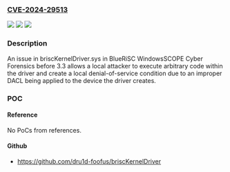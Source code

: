 ### [CVE-2024-29513](https://cve.mitre.org/cgi-bin/cvename.cgi?name=CVE-2024-29513)
![](https://img.shields.io/static/v1?label=Product&message=n%2Fa&color=blue)
![](https://img.shields.io/static/v1?label=Version&message=n%2Fa&color=blue)
![](https://img.shields.io/static/v1?label=Vulnerability&message=n%2Fa&color=brighgreen)

### Description

An issue in briscKernelDriver.sys in BlueRiSC WindowsSCOPE Cyber Forensics before 3.3 allows a local attacker to execute arbitrary code within the driver and create a local denial-of-service condition due to an improper DACL being applied to the device the driver creates.

### POC

#### Reference
No PoCs from references.

#### Github
- https://github.com/dru1d-foofus/briscKernelDriver

